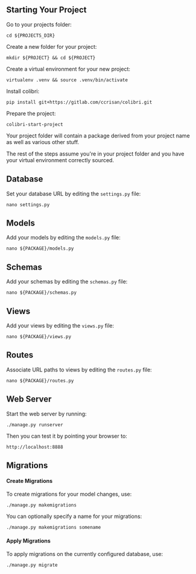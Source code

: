 
## Starting Your Project

Go to your projects folder:

    cd ${PROJECTS_DIR}

Create a new folder for your project:

    mkdir ${PROJECT} && cd ${PROJECT}

Create a virtual environment for your new project:

    virtualenv .venv && source .venv/bin/activate

Install colibri:

    pip install git+https://gitlab.com/ccrisan/colibri.git

Prepare the project:

    colibri-start-project

Your project folder will contain a package derived from your project name as well as various other stuff.

The rest of the steps assume you're in your project folder and you have your virtual environment correctly sourced.


## Database

Set your database URL by editing the `settings.py` file:

    nano settings.py 


## Models

Add your models by editing the `models.py` file:

    nano ${PACKAGE}/models.py 


## Schemas

Add your schemas by editing the `schemas.py` file:

    nano ${PACKAGE}/schemas.py 


## Views

Add your views by editing the `views.py` file:

    nano ${PACKAGE}/views.py


## Routes

Associate URL paths to views by editing the `routes.py` file: 

    nano ${PACKAGE}/routes.py


## Web Server

Start the web server by running:

    ./manage.py runserver

Then you can test it by pointing your browser to:

    http://localhost:8888


## Migrations

#### Create Migrations

To create migrations for your model changes, use:

    ./manage.py makemigrations

You can optionally specify a name for your migrations:

    ./manage.py makemigrations somename

#### Apply Migrations

To apply migrations on the currently configured database, use:

    ./manage.py migrate

